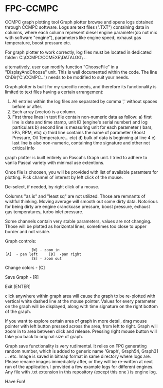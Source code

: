 # FPC-CCMPC

CCMPC graph plotting tool
Graph plotter browse and opens logs obtained through CCMPC software. Logs are text files (".TXT") containing data in columns, where each column represent diesel engine 
parameter(do not mix with software "engine"), parameters like engine speed, exhaust gas temperature, boost pressure etc.

For graph plotter to work correctly, log files must be located in dedicated folder:
C:\CCMPC\CCMEXE\DATALOG\ ..

alternatively, user can modify function "ChooseFile"  in a  "DisplayAndChoose" unit. This is well documented within the code. The line ChDir('C:\CCMPC...') 
needs to be modified to suit your needs.

Graph plotter is built for my specific needs, and therefore its functionality is limited to text files having a certain arrangement:

1. All entries within the log files are separated by comma ',' without spaces before or after.
2. Each array (vector) is a column.
3. First three lines in text file contain non-numeric data as follow:
 a) first line is date and time stamp, unit ID (engine's serial number) and log particulars
 b) second line is measuring unit for each parameter ( bars, kPa, RPM, etc)
 c) third line contains the name of parameter (Boost Pressure, Oil Temperature... etc)
 d) bulk of data is beginning at line 4
 e) last line is also non-numeric, containing time signature and other not critical info
 
graph plotter is built entirely on Pascal's Graph unit. I tried to adhere to vanila Pascal variety with minimal use extentions.

Once file is choosen, you will be provided with list of available paramters for plotting. Pick channel of interest by left click of the mouse.

De-select, if needed, by right click of a mouse.

Columns "as is" and "least sq" are not utilized. Those are remnants of wishful thinking.
Moving average will smooth out some dirty data. Notorious for being dirty are engine cranckcase pressure, boost pressure, exhaust gas temperatures, 
turbo inlet pressure.

Some channels contain very stable parameters, values are not changing. Those will be plotted as horizontal lines, sometimes too close to upper border and not visible.

Graph controls:

			    [W] - zoom in
	[A]  - pan left		[D]  -pan right
			    [S] - zoom out

Change colors - [C]

Save Graph      - [R]

Exit		[ENTER]

click anywhere within graph area will cause the graph to be re-plotted with vertical white dashed line at the mouse pointer. Values for every parameter on the 
graph will be displayed, along with time signature on the right bottom of the graph.

If you want to explore certain area of graph in more detail, drag mouse pointer with left button pressed across the area, from left to right. Graph will zoom in to area between click and release.
Pressing right mouse button will take you back to original size of graph.

Graph save functionality is very rudimental. It relies on FPC generating random number, which is added to generic name 'Graph', Graph54, Graph31 ... etc. 
Image is saved in bitmap format in same directory where logs are. Please rename images immediately after, or they will be re-written at next run of the application.
I provided a few example logs for different engines. Any file with .txt extension in this repository (except this one ) is engine log.

Have Fun!
